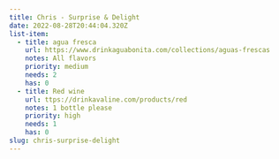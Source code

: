 ```yaml
---
title: Chris - Surprise & Delight
date: 2022-08-28T20:44:04.320Z
list-item:
  - title: agua fresca
    url: https://www.drinkaguabonita.com/collections/aguas-frescas
    notes: All flavors
    priority: medium
    needs: 2
    has: 0
  - title: Red wine
    url: ttps://drinkavaline.com/products/red
    notes: 1 bottle please
    priority: high
    needs: 1
    has: 0
slug: chris-surprise-delight
---
```

